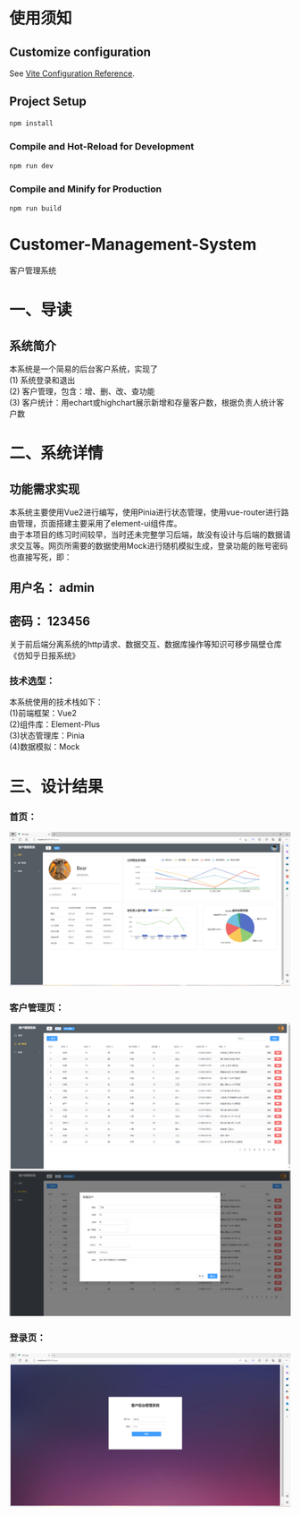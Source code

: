 # 使用须知

## Customize configuration

See [Vite Configuration Reference](https://vitejs.dev/config/).

## Project Setup

```sh
npm install
```

### Compile and Hot-Reload for Development

```sh
npm run dev
```

### Compile and Minify for Production

```sh
npm run build
```

# Customer-Management-System
客户管理系统
# 一、导读
## 系统简介
本系统是一个简易的后台客户系统，实现了<br />
(1) 系统登录和退出<br />
(2) 客户管理，包含：增、删、改、查功能<br />
(3) 客户统计：用echart或highchart展示新增和存量客户数，根据负责人统计客户数<br />
# 二、系统详情
## 功能需求实现
本系统主要使用Vue2进行编写，使用Pinia进行状态管理，使用vue-router进行路由管理，页面搭建主要采用了element-ui组件库。<br />
由于本项目的练习时间较早，当时还未完整学习后端，故没有设计与后端的数据请求交互等。网页所需要的数据使用Mock进行随机模拟生成，登录功能的账号密码也直接写死，即：<br />
## 用户名： admin
## 密码： 123456
关于前后端分离系统的http请求、数据交互、数据库操作等知识可移步隔壁仓库《仿知乎日报系统》
### 技术选型：
本系统使用的技术栈如下：<br />
(1)前端框架：Vue2<br />
(2)组件库：Element-Plus<br />
(3)状态管理库：Pinia<br />
(4)数据模拟：Mock<br />
# 三、设计结果
### 首页：
![](imgs/图片1.png)
### 客户管理页：
![](imgs/图片2.png)
![](imgs/图片3.png)
### 登录页：
![](imgs/图片4.png)


